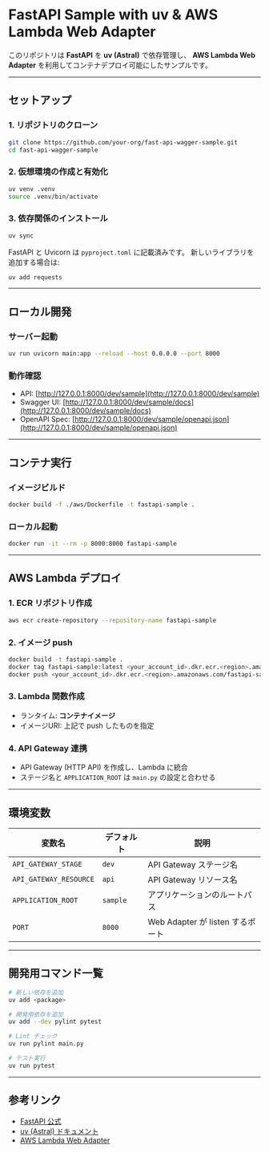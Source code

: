 # FastAPI Sample with uv & AWS Lambda Web Adapter

このリポジトリは **FastAPI** を **uv (Astral)** で依存管理し、
**AWS Lambda Web Adapter** を利用してコンテナデプロイ可能にしたサンプルです。

---

## セットアップ

### 1. リポジトリのクローン

```bash
git clone https://github.com/your-org/fast-api-wagger-sample.git
cd fast-api-wagger-sample
```

### 2. 仮想環境の作成と有効化

```bash
uv venv .venv
source .venv/bin/activate
```

### 3. 依存関係のインストール

```bash
uv sync
```

FastAPI と Uvicorn は `pyproject.toml` に記載済みです。
新しいライブラリを追加する場合は:

```bash
uv add requests
```

---

## ローカル開発

### サーバー起動

```bash
uv run uvicorn main:app --reload --host 0.0.0.0 --port 8000
```

### 動作確認

* API: [http://127.0.0.1:8000/dev/sample](http://127.0.0.1:8000/dev/sample)
* Swagger UI: [http://127.0.0.1:8000/dev/sample/docs](http://127.0.0.1:8000/dev/sample/docs)
* OpenAPI Spec: [http://127.0.0.1:8000/dev/sample/openapi.json](http://127.0.0.1:8000/dev/sample/openapi.json)

---

## コンテナ実行

### イメージビルド

```bash
docker build -f ./aws/Dockerfile -t fastapi-sample .
```

### ローカル起動

```bash
docker run -it --rm -p 8000:8000 fastapi-sample
```

---

## AWS Lambda デプロイ

### 1. ECR リポジトリ作成

```bash
aws ecr create-repository --repository-name fastapi-sample
```

### 2. イメージ push

```bash
docker build -t fastapi-sample .
docker tag fastapi-sample:latest <your_account_id>.dkr.ecr.<region>.amazonaws.com/fastapi-sample:latest
docker push <your_account_id>.dkr.ecr.<region>.amazonaws.com/fastapi-sample:latest
```

### 3. Lambda 関数作成

* ランタイム: **コンテナイメージ**
* イメージURI: 上記で push したものを指定

### 4. API Gateway 連携

* API Gateway (HTTP API) を作成し、Lambda に統合
* ステージ名と `APPLICATION_ROOT` は `main.py` の設定と合わせる

---

## 環境変数

| 変数名                 | デフォルト    | 説明                         |
| ------------------- | -------- | -------------------------- |
| `API_GATEWAY_STAGE` | `dev`    | API Gateway ステージ名          |
| `API_GATEWAY_RESOURCE`  | `api` | API Gateway リソース名             |
| `APPLICATION_ROOT`  | `sample` | アプリケーションのルートパス             |
| `PORT`              | `8000`   | Web Adapter が listen するポート |

---

## 開発用コマンド一覧

```bash
# 新しい依存を追加
uv add <package>

# 開発用依存を追加
uv add --dev pylint pytest

# Lint チェック
uv run pylint main.py

# テスト実行
uv run pytest
```

---

## 参考リンク

* [FastAPI 公式](https://fastapi.tiangolo.com/)
* [uv (Astral) ドキュメント](https://docs.astral.sh/uv/)
* [AWS Lambda Web Adapter](https://github.com/awslabs/aws-lambda-web-adapter)


